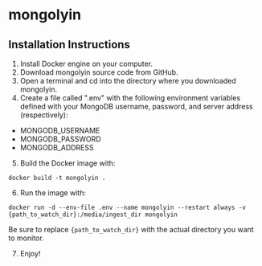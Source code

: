 # mongolyin

## Installation Instructions

1. Install Docker engine on your computer.
2. Download mongolyin source code from GitHub.
3. Open a terminal and cd into the directory where you downloaded mongolyin.
4. Create a file called ".env" with the following environment variables defined with your MongoDB username, password, and server address (respectively):
  * MONGODB_USERNAME
  * MONGODB_PASSWORD
  * MONGODB_ADDRESS
5. Build the Docker image with:
```
docker build -t mongolyin .
````
6. Run the image with:
```
docker run -d --env-file .env --name mongolyin --restart always -v {path_to_watch_dir}:/media/ingest_dir mongolyin
```
Be sure to replace `{path_to_watch_dir}` with the actual directory you want to monitor.

7. Enjoy!
